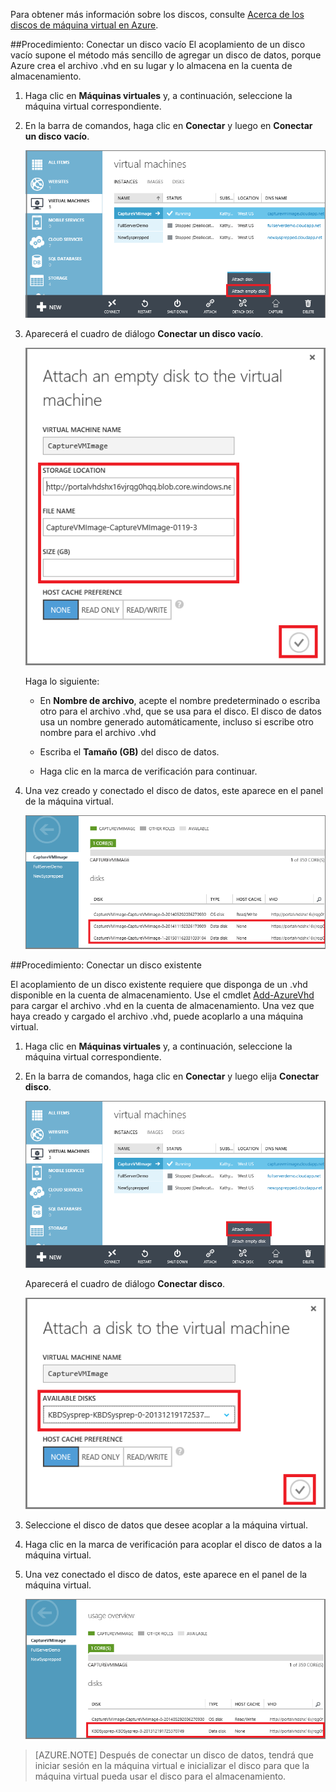 ﻿
Para obtener más información sobre los discos, consulte [Acerca de los discos de máquina virtual en Azure](http://go.microsoft.com/fwlink/p/?LinkId=403697).

##<a id="attachempty"></a>Procedimiento: Conectar un disco vacío
El acoplamiento de un disco vacío supone el método más sencillo de agregar un disco de datos, porque Azure crea el archivo .vhd en su lugar y lo almacena en la cuenta de almacenamiento.

1. Haga clic en **Máquinas virtuales** y, a continuación, seleccione la máquina virtual correspondiente.

2. En la barra de comandos, haga clic en **Conectar** y luego en **Conectar un disco vacío**.


	![Conectar un disco vacío](./media/howto-attach-disk-window-linux/AttachEmptyDisk.png)

3.	Aparecerá el cuadro de diálogo **Conectar un disco vacío**.


	![Conectar un disco vacío nuevo](./media/howto-attach-disk-window-linux/AttachEmptyDetail.png)

 
	Haga lo siguiente:

	- En **Nombre de archivo**, acepte el nombre predeterminado o escriba otro para el archivo .vhd, que se usa para el disco. El disco de datos usa un nombre generado automáticamente, incluso si escribe otro nombre para el archivo .vhd

	- Escriba el **Tamaño (GB)** del disco de datos. 

	- Haga clic en la marca de verificación para continuar.

4.	Una vez creado y conectado el disco de datos, este aparece en el panel de la máquina virtual.

	![Disco de datos vacío conectado correctamente](./media/howto-attach-disk-window-linux/AttachEmptySuccess.png)

##<a id="attachexisting"></a>Procedimiento: Conectar un disco existente

El acoplamiento de un disco existente requiere que disponga de un .vhd disponible en la cuenta de almacenamiento. Use el cmdlet [Add-AzureVhd](http://go.microsoft.com/FWLink/p/?LinkID=391684) para cargar el archivo .vhd en la cuenta de almacenamiento. Una vez que haya creado y cargado el archivo .vhd, puede acoplarlo a una máquina virtual. 

1. Haga clic en **Máquinas virtuales** y, a continuación, seleccione la máquina virtual correspondiente.

2. En la barra de comandos, haga clic en **Conectar** y luego elija **Conectar disco**.


	![Conectar un disco de datos](./media/howto-attach-disk-window-linux/AttachExistingDisk.png)

	Aparecerá el cuadro de diálogo **Conectar disco**.



	![Especificar la información del disco de datos](./media/howto-attach-disk-window-linux/AttachExistingDetail.png)

3. Seleccione el disco de datos que desee acoplar a la máquina virtual.

4. Haga clic en la marca de verificación para acoplar el disco de datos a la máquina virtual.
 
5.	Una vez conectado el disco de datos, este aparece en el panel de la máquina virtual.


	![Disco de datos conectado correctamente](./media/howto-attach-disk-window-linux/AttachExistingSuccess.png)

> [AZURE.NOTE] 
> Después de conectar un disco de datos, tendrá que iniciar sesión en la máquina virtual e inicializar el disco para que la máquina virtual pueda usar el disco para el almacenamiento.




<!--HONumber=42-->
